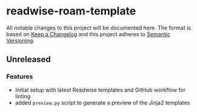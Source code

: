 # readwise-roam-template

All notable changes to this project will be documented here. The format is based
on [Keep a Changelog](http://keepachangelog.com/en/1.0.0/) and this project
adheres to [Semantic Versioning](http://semver.org/spec/v2.0.0.html).

## Unreleased

### Features

- Initial setup with latest Readwise templates and GitHub workflow for linting
- added `preview.py` script to generate a preview of the Jinja2 templates
